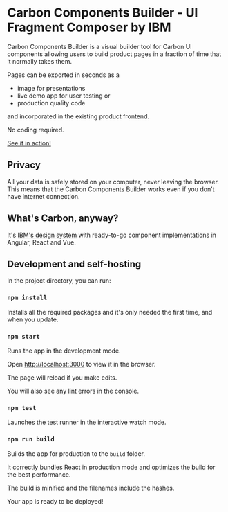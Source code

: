# Carbon Components Builder - UI Fragment Composer by IBM

Carbon Components Builder is a visual builder tool for Carbon UI components allowing users to
build product pages in a fraction of time that it normally takes them.

Pages can be exported in seconds as a

* image for presentations
* live demo app for user testing or
* production quality code

and incorporated in the existing product frontend.

No coding required.

[See it in action!](https://ibm.github.io/carbon-components-builder/)

## Privacy

All your data is safely stored on your computer, never leaving the browser.
This means that the Carbon Components Builder works even if you don't have internet connection.

## What's Carbon, anyway?

It's [IBM's design system](https://www.carbondesignsystem.com/) with ready-to-go component implementations
in Angular, React and Vue.

## Development and self-hosting

In the project directory, you can run:

### `npm install`

Installs all the required packages and it's only needed the first time, and when you update.

### `npm start`

Runs the app in the development mode.

Open [http://localhost:3000](http://localhost:3000) to view it in the browser.

The page will reload if you make edits.

You will also see any lint errors in the console.

### `npm test`

Launches the test runner in the interactive watch mode.

### `npm run build`

Builds the app for production to the `build` folder.

It correctly bundles React in production mode and optimizes the build for the best performance.

The build is minified and the filenames include the hashes.

Your app is ready to be deployed!
